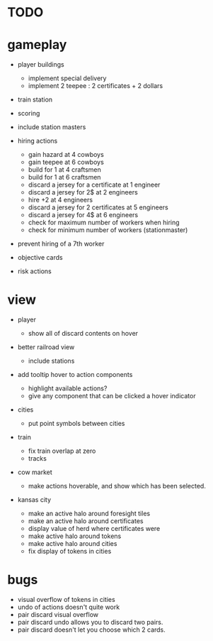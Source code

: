 # TODO

# gameplay

- player buildings

  - implement special delivery
  - implement 2 teepee : 2 certificates + 2 dollars

- train station
- scoring
- include station masters

- hiring actions
  - gain hazard at 4 cowboys
  - gain teepee at 6 cowboys
  - build for 1 at 4 craftsmen
  - build for 1 at 6 craftsmen
  - discard a jersey for a certificate at 1 engineer
  - discard a jersey for 2\$ at 2 engineers
  - hire +2 at 4 engineers
  - discard a jersey for 2 certificates at 5 engineers
  - discard a jersey for 4\$ at 6 engineers
  - check for maximum number of workers when hiring
  - check for minimum number of workers (stationmaster)
- prevent hiring of a 7th worker

- objective cards
- risk actions

# view

- player
  - show all of discard contents on hover
- better railroad view
  - include stations
- add tooltip hover to action components
  - highlight available actions?
  - give any component that can be clicked a hover indicator
- cities
  - put point symbols between cities
- train
  - fix train overlap at zero
  - tracks
- cow market

  - make actions hoverable, and show which has been selected.

- kansas city
  - make an active halo around foresight tiles
  - make an active halo around certificates
  - display value of herd where certificates were
  - make active halo around tokens
  - make active halo around cities
  - fix display of tokens in cities

# bugs

- visual overflow of tokens in cities
- undo of actions doesn't quite work
- pair discard visual overflow
- pair discard undo allows you to discard two pairs.
- pair discard doesn't let you choose which 2 cards.
